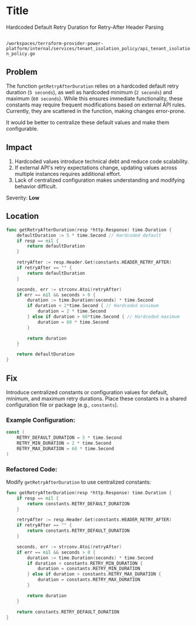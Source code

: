 # Title

Hardcoded Default Retry Duration for Retry-After Header Parsing

##

`/workspaces/terraform-provider-power-platform/internal/services/tenant_isolation_policy/api_tenant_isolation_policy.go`

## Problem

The function `getRetryAfterDuration` relies on a hardcoded default retry duration (`5 seconds`), as well as hardcoded minimum (`2 seconds`) and maximum (`60 seconds`). While this ensures immediate functionality, these constants may require frequent modifications based on external API rules. Currently, they are scattered in the function, making changes error-prone.

It would be better to centralize these default values and make them configurable.

## Impact

1. Hardcoded values introduce technical debt and reduce code scalability.
2. If external API's retry expectations change, updating values across multiple instances requires additional effort.
3. Lack of centralized configuration makes understanding and modifying behavior difficult.

Severity: **Low**

## Location

```go
func getRetryAfterDuration(resp *http.Response) time.Duration {
    defaultDuration := 5 * time.Second // Hardcoded default
    if resp == nil {
        return defaultDuration
    }

    retryAfter := resp.Header.Get(constants.HEADER_RETRY_AFTER)
    if retryAfter == "" {
        return defaultDuration
    }

    seconds, err := strconv.Atoi(retryAfter)
    if err == nil && seconds > 0 {
        duration := time.Duration(seconds) * time.Second
        if duration < 2*time.Second { // Hardcoded minimum
            duration = 2 * time.Second
        } else if duration > 60*time.Second { // Hardcoded maximum
            duration = 60 * time.Second
        }

        return duration
    }

    return defaultDuration
}
```

## Fix

Introduce centralized constants or configuration values for default, minimum, and maximum retry durations. Place these constants in a shared configuration file or package (e.g., `constants`).

### Example Configuration:

```go
const (
    RETRY_DEFAULT_DURATION = 5 * time.Second
    RETRY_MIN_DURATION = 2 * time.Second
    RETRY_MAX_DURATION = 60 * time.Second
)
```

### Refactored Code:

Modify `getRetryAfterDuration` to use centralized constants:

```go
func getRetryAfterDuration(resp *http.Response) time.Duration {
    if resp == nil {
        return constants.RETRY_DEFAULT_DURATION
    }

    retryAfter := resp.Header.Get(constants.HEADER_RETRY_AFTER)
    if retryAfter == "" {
        return constants.RETRY_DEFAULT_DURATION
    }

    seconds, err := strconv.Atoi(retryAfter)
    if err == nil && seconds > 0 {
        duration := time.Duration(seconds) * time.Second
        if duration < constants.RETRY_MIN_DURATION {
            duration = constants.RETRY_MIN_DURATION
        } else if duration > constants.RETRY_MAX_DURATION {
            duration = constants.RETRY_MAX_DURATION
        }

        return duration
    }

    return constants.RETRY_DEFAULT_DURATION
}
```